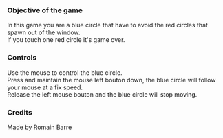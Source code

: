 ### Objective of the game

In this game you are a blue circle that have to avoid the red circles that spawn out of the window.<br />
If you touch one red circle it's game over.<br />

### Controls 

Use the mouse to control the blue circle. <br />
Press and maintain the mouse left bouton down, the blue circle will follow your mouse at a fix speed. <br />
Release the left mouse bouton and the blue circle will stop moving. <br />

### Credits

Made by Romain Barre
